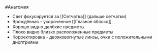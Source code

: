#Анатомия 
- Свет фокусируется за [[Сетчатка]] (дальше сетчатки)
- Врождённая - укороченное [[Глазное яблоко]]
- Хорошо видно далёкие предметы
- Плохо видно близко расположенные предметы
- Корректировка - двояковогнутые линзы, очки с положительными диоптриями